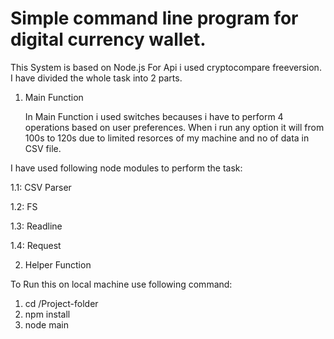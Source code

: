 # Simple command line program for digital currency wallet. 
This System is based on Node.js
For Api i used cryptocompare freeversion.
I have divided the whole task into 2 parts.

1. Main Function

    In Main Function i used switches becauses i have to perform 4 operations based on user preferences. When i run any option it will from 100s to 120s due to limited resorces of my machine and no of data in CSV file.

I have used following node modules to perform the task:

1.1: CSV Parser

1.2: FS

1.3: Readline

1.4: Request

2. Helper Function


To Run this on local machine use following command:
1. cd /Project-folder
2. npm install
3. node main

